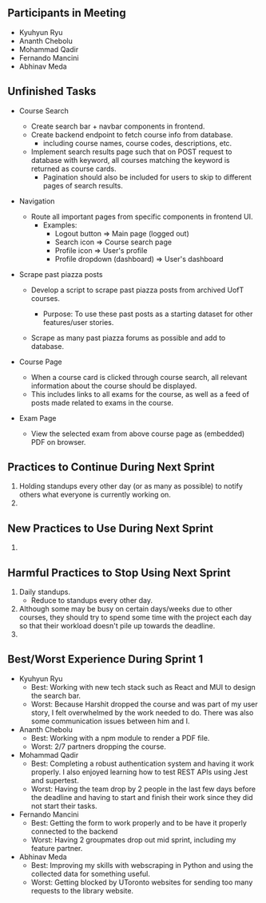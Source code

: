 ## Participants in Meeting

-   Kyuhyun Ryu
-   Ananth Chebolu
-   Mohammad Qadir
-   Fernando Mancini
-   Abhinav Meda

## Unfinished Tasks

-   Course Search
    -   Create search bar + navbar components in frontend.
    -   Create backend endpoint to fetch course info from database.
        -   including course names, course codes, descriptions, etc.
    -   Implement search results page such that on POST request to database with keyword, all courses matching the keyword is returned as course cards.
        -   Pagination should also be included for users to skip to different pages of search results.
-   Navigation
    -   Route all important pages from specific components in frontend UI.
        -   Examples:
            -   Logout button => Main page (logged out)
            -   Search icon => Course search page
            -   Profile icon => User's profile
            -   Profile dropdown (dashboard) => User's dashboard

-   Scrape past piazza posts
    -   Develop a script to scrape past piazza posts from archived UofT courses.
        -   Purpose: To use these past posts as a starting dataset for other features/user stories.

    -   Scrape as many past piazza forums as possible and add to database.

-   Course Page
    -   When a course card is clicked through course search, all relevant information about the course should be displayed.
    -   This includes links to all exams for the course, as well as a feed of posts made related to exams in the course.
-   Exam Page
    -   View the selected exam from above course page as (embedded) PDF on browser.



## Practices to Continue During Next Sprint

1.   Holding standups every other day (or as many as possible) to notify others what everyone is currently working on.
1.   

## New Practices to Use During Next Sprint

1.   

## Harmful Practices to Stop Using Next Sprint

1.   Daily standups.
     -   Reduce to standups every other day.
2.   Although some may be busy on certain days/weeks due to other courses, they should try to spend some time with the project each day so that their workload doesn't pile up towards the deadline.
3.   

## Best/Worst Experience During Sprint 1

-   Kyuhyun Ryu
    -   Best: Working with new tech stack such as React and MUI to design the search bar.
    -   Worst: Because Harshit dropped the course and was part of my user story, I felt overwhelmed by the work needed to do. There was also some communication issues between him and I.
-   Ananth Chebolu
    -   Best: Working with a npm module to render a PDF file.
    -   Worst: 2/7 partners dropping the course.
-   Mohammad Qadir
    - Best: Completing a robust authentication system and having it work properly. I also enjoyed learning how to test REST APIs using Jest and supertest.
    - Worst: Having the team drop by 2 people in the last few days before the deadline and having to start and finish their work since they did not start their tasks.
-   Fernando Mancini
    -  Best: Getting the form to work properly and to be have it properly connected to the backend
    -  Worst: Having 2 groupmates drop out mid sprint, including my feature partner.  
-   Abhinav Meda
    -  Best: Improving my skills with webscraping in Python and using the collected data for something useful.
    -  Worst: Getting blocked by UToronto websites for sending too many requests to the library website. 	

